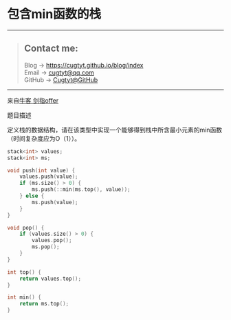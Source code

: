 # 包含min函数的栈

---
> ## Contact me:
> Blog -> <https://cugtyt.github.io/blog/index>  
> Email -> <cugtyt@qq.com>  
> GitHub -> [Cugtyt@GitHub](https://github.com/Cugtyt)

---

来自[牛客 剑指offer](https://www.nowcoder.com/)

题目描述

定义栈的数据结构，请在该类型中实现一个能够得到栈中所含最小元素的min函数（时间复杂度应为O（1））。

``` c++
stack<int> values;
stack<int> ms;

void push(int value) {
    values.push(value);
    if (ms.size() > 0) {
        ms.push(::min(ms.top(), value));
    } else {
        ms.push(value);
    }
}

void pop() {
    if (values.size() > 0) {
        values.pop();
        ms.pop();
    }
}

int top() {
    return values.top();
}

int min() {
    return ms.top();
}
```